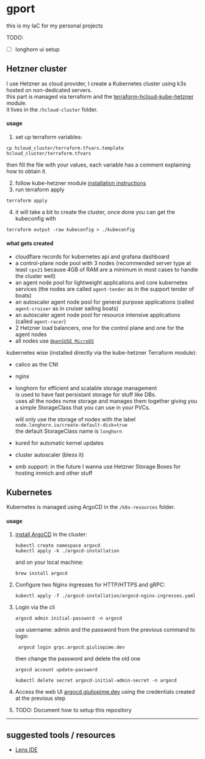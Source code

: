 # gport
this is my IaC for my personal projects

TODO:
- [ ] longhorn ui setup

## Hetzner cluster
I use Hetzner as cloud provider, I create a Kubernetes cluster using k3s hosted on non-dedicated servers.    
this part is managed via terraform and the [terraform-hcloud-kube-hetzner](https://github.com/kube-hetzner/terraform-hcloud-kube-hetzner) module.  
it lives in the `/hcloud-cluster` folder.

#### usage
1) set up terraform variables:  
```shell
cp hcloud_cluster/terraform.tfvars.template hcloud_cluster/terraform.tfvars
```
then fill the file with your values, each variable has a comment explaining how to obtain it.  

2) follow kube-hetzner module [installation instructions](https://github.com/kube-hetzner/terraform-hcloud-kube-hetzner)  
3) run terraform apply
```shell
terraform apply
```
4) it will take a bit to create the cluster, once done you can get the kubeconfig with
```shell
terraform output -raw kubeconfig > ./kubeconfig 
```

#### what gets created
- cloudflare records for kubernetes api and grafana dashboard
- a control-plane node pool with 3 nodes (recommended server type at least `cpx21` because 4GB of RAM are a minimum in most cases to handle the cluster well)  
- an agent node pool for lightweight applications and core kubernetes services (the nodes are called `agent-tender` as in the support tender of boats)  
- an autoscaler agent node pool for general purpose applications (called `agent-cruiser` as in cruiser sailing boats)
- an autoscaler agent node pool for resource intensive applications (called `agent-racer`)
- 2 Hetzner load balancers, one for the control plane and one for the agent nodes
- all nodes use [`OpenSUSE MicroOS`](https://microos.opensuse.org)

kubernetes wise (installed directly via the kube-hetzner Terraform module):
- calico as the CNI
- nginx
- longhorn for efficient and scalable storage management  
  is used to have fast persistant storage for stuff like DBs.  
  uses all the nodes nvme storage and manages them together giving you a simple StorageClass that you can use in your PVCs.  

  will only use the storage of nodes with the label `node.longhorn.io/create-default-disk=true`    
  the default StorageClass name is `longhorn`  
- kured for automatic kernel updates
- cluster autoscaler (bless it)
- smb support: in the future I wanna use Hetzner Storage Boxes for hosting immich and other stuff

## Kubernetes
Kubernetes is managed using ArgoCD in the `/k8s-resources` folder.  

#### usage
1) [install ArgoCD](https://argo-cd.readthedocs.io/en/stable/getting_started/) in the cluster:
    ```shell
    kubectl create namespace argocd
    kubectl apply -k ./argocd-installation
    ```

    and on your local machine:
    ```shell
    brew install argocd
    ```
2) Configure two Nginx ingresses for HTTP/HTTPS and gRPC:
    ```shell
    kubectl apply -f ./argocd-installation/argocd-nginx-ingresses.yaml
    ```
3) Login via the cli
    ```shell
    argocd admin initial-password -n argocd
    ```
   use username: admin and the password from the previous command to login
   ```shell
    argocd login grpc.argocd.giuliopime.dev
    ```
   then change the password and delete the old one
    ```shell
    argocd account update-password
    ```
    ```shell
    kubectl delete secret argocd-initial-admin-secret -n argocd
    ```
4) Access the web UI [argocd.giuliopime.dev](https://argocd.giuliopime.dev) using the credentials created at the previous step
5) TODO: Document how to setup this repository
---

## suggested tools / resources
- [Lens IDE](https://k8slens.dev)